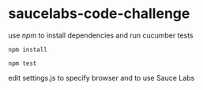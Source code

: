 # saucelabs-code-challenge

use *npm* to install dependencies and run cucumber tests

```
npm install 

npm test
```

edit settings.js to specify browser and to use Sauce Labs
